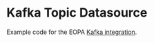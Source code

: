 # Kafka Topic Datasource

Example code for the EOPA [Kafka integration](https://docs.styra.com/enterprise-opa/reference/configuration/data/kafka).
